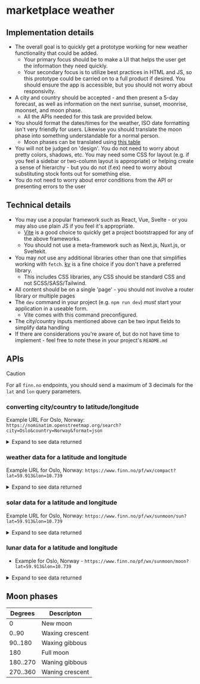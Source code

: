 # marketplace weather


## Implementation details

- The overall goal is to quickly get a prototype working for new weather functionality that could be added.
    - Your primary focus should be to make a UI that helps the user get the information they need quickly.
    - Your secondary focus is to utilize best practices in HTML and JS, so this prototype could be carried on to a full product if desired. You should ensure the app is accessible, but you should not worry about responsivity.
- A city and country should be accepted - and then present a 5-day forecast, as well as information on the next sunrise, sunset, moonrise, moonset, and moon phase.
    - All the APIs needed for this task are provided below.
- You should format the dates/times for the weather, ISO date formatting isn't very friendly for users. Likewise you should translate the moon phase into something understandable for a normal person.
    - Moon phases can be translated using [this table](#moon-phases)
- You will not be judged on 'design'. You do not need to worry about pretty colors, shadows, etc. You may need some CSS for layout (e.g. if you feel a sidebar or two-column layout is appropriate) or helping create a sense of hierarchy - but you do not (f.ex) need to worry about substituting stock fonts out for something else.
- You do not need to worry about error conditions from the API or presenting errors to the user

## Technical details

- You may use a popular framework such as React, Vue, Svelte - or you may also use plain JS if you feel it's appropriate.
    - [Vite](https://vite.dev/guide/#scaffolding-your-first-vite-project) is a good choice to quickly get a project bootstrapped for any of the above frameworks.
    - You should not use a meta-framework such as Next.js, Nuxt.js, or Sveltekit.
- You may *not* use any additional libraries other than one that simplifies working with `fetch`. [ky](https://github.com/sindresorhus/ky) is a fine choice if you don't have a preferred library.
    - This includes CSS libraries, any CSS should be standard CSS and not SCSS/SASS/Tailwind.
- All content should be on a single 'page' - you should not involve a router library or multiple pages
- The `dev` command in your project (e.g. `npm run dev`) *must* start your application in a useable form.
    - Vite comes with this command preconfigured.
- The city/country inputs mentioned above can be two input fields to simplify data handling
- If there are considerations you're aware of, but do not have time to implement - feel free to note these in your project's `README.md`

## APIs

> [!CAUTION]
> For all `finn.no` endpoints, you should send a maximum of 3 decimals for the `lat` and `lon` query parameters.

### converting city/country to latitude/longitude

Example URL For Oslo, Norway: `https://nominatim.openstreetmap.org/search?city=Oslo&country=Norway&format=json`

<details><summary>Expand to see data returned</summary>

```json5
[
  {
    "place_id": 149918278,
    "osm_type": "relation",
    "osm_id": 406091,
    "lat": "59.9133301",
    "lon": "10.7389701",
    "class": "boundary",
    "type": "administrative",
    "place_rank": 12,
    "importance": 0.762636026573792,
    "addresstype": "county",
    "name": "Oslo",
    "display_name": "Oslo, Norway",
    "boundingbox": [
      "59.8093113",
      "60.1351064",
      "10.4891652",
      "10.9513894"
    ]
  },
  {
    "place_id": 151483229,
    "osm_type": "relation",
    "osm_id": 2775550,
    "lat": "59.97239745",
    "lon": "10.775729194051895",
    "class": "boundary",
    "type": "administrative",
    "place_rank": 14,
    "importance": 0.444716384691183,
    "addresstype": "municipality",
    "name": "Oslo",
    "display_name": "Oslo, Norway",
    "boundingbox": [
      "59.8093113",
      "60.1351064",
      "10.4891652",
      "10.9513894"
    ]
  }
]
```

</details>

### weather data for a latitude and longitude

Example URL for Oslo, Norway: `https://www.finn.no/pf/wx/compact?lat=59.913&lon=10.739`

<details><summary>Expand to see data returned</summary>

```json5
{
    "properties": {
        "meta": {
            "units": {
                "air_pressure_at_sea_level": "hPa",
                "air_temperature": "celsius",
                "cloud_area_fraction": "%",
                "precipitation_amount": "mm",
                "relative_humidity": "%",
                "wind_from_direction": "degrees",
                "wind_speed": "m/s"
            },
            "updated_at": "2025-01-06T08:26:24Z"
        },
        // only one typical object is shown in the 'timeseries' array, but there will be many
        "timeseries": [
            {
                "data": {
                    "instant": {
                        "details": {
                            "air_pressure_at_sea_level": 995.1,
                            "air_temperature": -4.5,
                            "cloud_area_fraction": 100.0,
                            "relative_humidity": 81.7,
                            "wind_from_direction": 50.4,
                            "wind_speed": 7.0
                        }
                    },
                    // optional field
                    "next_12_hours": {
                        "details": {},
                        "summary": {
                            "symbol_code": "snow"
                        }
                    },
                    // optional field
                    "next_1_hours": {
                        "details": {
                            "precipitation_amount": 0.4
                        },
                        "summary": {
                            "symbol_code": "snow"
                        }
                    },
                    // optional field
                    "next_6_hours": {
                        "details": {
                            "precipitation_amount": 4.4
                        },
                        "summary": {
                            "symbol_code": "snow"
                        }
                    }
                },
                "time": "2025-01-06T09:00:00Z"
            }
        ]
    }
}
```

</details>

### solar data for a latitude and longitude

Example URL for Oslo, Norway: `https://www.finn.no/pf/wx/sunmoon/sun?lat=59.913&lon=10.739`

<details><summary>Expand to see data returned</summary>

```json5
{
    "properties": {
        "solarmidnight": {
            "disc_centre_elevation": -52.59,
            "time": "2025-01-05T23:22+00:00",
            "visible": false
        },
        "solarnoon": {
            "disc_centre_elevation": 7.67,
            "time": "2025-01-06T11:23+00:00",
            "visible": true
        },
        "sunrise": {
            "azimuth": 137.43,
            "time": "2025-01-06T08:14+00:00"
        },
        "sunset": {
            "azimuth": 222.67,
            "time": "2025-01-06T14:31+00:00"
        }
    }
}
```

</details>

### lunar data for a latitude and longitude

- Example for Oslo, Norway - `https://www.finn.no/pf/wx/sunmoon/moon?lat=59.913&lon=10.739`

<details><summary>Expand to see data returned</summary>

```json5
{
    "properties": {
        "high_moon": {
            "disc_centre_elevation": 35.37,
            "time": "2025-01-06T16:56+00:00",
            "visible": true
        },
        "low_moon": {
            "disc_centre_elevation": -28.33,
            "time": "2025-01-06T04:32+00:00",
            "visible": false
        },
        "moonphase": 76.61,
        "moonrise": {
            "azimuth": 81.82,
            "time": "2025-01-06T10:15+00:00"
        },
        "moonset": {
            "azimuth": null,
            "time": null
        }
    }
}
```

</details>

## Moon phases

|Degrees   | Descripton      |
| -------- | --------------- |
| 0        | New moon        |
| 0..90    | Waxing crescent |
| 90..180  | Waxing gibbous  |
| 180      | Full moon       |
| 180..270 | Waning gibbous  |
| 270..360 | Waning crescent |
